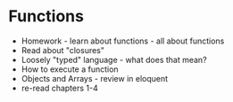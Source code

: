 # Functions
* Homework - learn about functions - all about functions
* Read about "closures"
* Loosely "typed" language - what does that mean?
* How to execute a function
* Objects and Arrays - review in eloquent
* re-read chapters 1-4